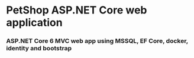 # PetShop ASP.NET Core web application
<h3>ASP.NET Core 6 MVC web app using MSSQL, EF Core, docker, identity and bootstrap</h3>
